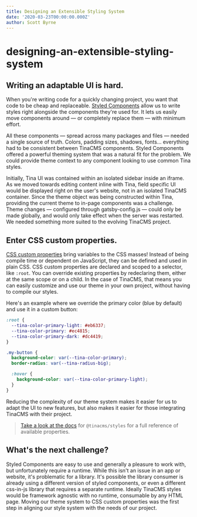 ```yaml
---
title: Designing an Extensible Styling System
date: '2020-03-23T00:00:00.000Z'
author: Scott Byrne
---
```


# designing-an-extensible-styling-system

## Writing an adaptable UI is hard.

When you're writing code for a quickly changing project, you want that code to be cheap and replaceable. [Styled Components](https://styled-components.com/) allow us to write styles right alongside the components they're used for. It lets us easily move components around — or completely replace them — with minimum effort.

All these components — spread across many packages and files — needed a single source of truth. Colors, padding sizes, shadows, fonts… everything had to be consistent between TinaCMS components. Styled Components offered a powerful theming system that was a natural fit for the problem. We could provide theme context to any component looking to use common Tina styles.

Initially, Tina UI was contained within an isolated sidebar inside an iframe. As we moved towards editing content inline with Tina, field specific UI would be displayed right on the user's website, not in an isolated TinaCMS container. Since the theme object was being constructed within Tina, providing the current theme to in-page components was a challenge. Theme changes — configured through gatsby-config.js — could only be made globally, and would only take effect when the server was restarted. We needed something more suited to the evolving TinaCMS project.

## Enter CSS custom properties.

[CSS custom properties](https://developer.mozilla.org/en-US/docs/Web/CSS/--*) bring variables to the CSS masses! Instead of being compile time or dependent on JavaScript, they can be defined and used in plain CSS. CSS custom properties are declared and scoped to a selector, like `:root`. You can override existing properties by redeclaring them, either at the same scope or on a child. In the case of TinaCMS, that means you can easily customize and use our theme in your own project, without having to compile our styles.

Here's an example where we override the primary color \(blue by default\) and use it in a custom button:

```css
:root {
  --tina-color-primary-light: #eb6337;
  --tina-color-primary: #ec4815;
  --tina-color-primary-dark: #dc4419;
}

.my-button {
  background-color: var(--tina-color-primary);
  border-radius: var(--tina-radius-big);

  :hover {
    background-color: var(--tina-color-primary-light);
  }
}
```

Reducing the complexity of our theme system makes it easier for us to adapt the UI to new features, but also makes it easier for those integrating TinaCMS with their project.

> [Take a look at the docs](https://tinacms.org/docs/cms/styles) for `@tinacms/styles` for a full reference of available properties.

## What's the next challenge?

Styled Components are easy to use and generally a pleasure to work with, but unfortunately require a runtime. While this isn't an issue in an app or website, it's problematic for a library. It's possible the library consumer is already using a different version of styled components, or even a different css-in-js library that requires a separate runtime. Ideally TinaCMS styles would be framework agnostic with no runtime, consumable by any HTML page. Moving our theme system to CSS custom properties was the first step in aligning our style system with the needs of our project.

